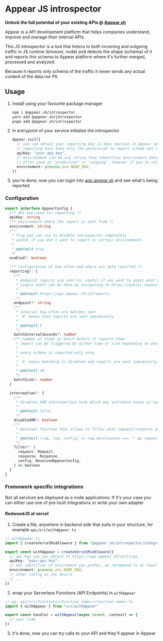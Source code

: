 # Appear JS introspector

**Unlock the full potential of your existing APIs @ [Appear.sh](https://www.appear.sh/)**

Appear is a API development platform that helps companies understand, improve and manage their internal APIs.

This JS introspector is a tool that listens to both incoming and outgoing traffic in JS runtime (browser, node) and detects the shape (schema) of it and reports this schema to Appear platform where it's further merged, processed and analyzed.

Because it reports only schema of the traffic it never sends any actual content of the data nor PII.

## Usage

1. Install using your favourite package manager
   ```sh
   npm i @appear.sh/introspector
   yarn add @appear.sh/introspector
   pnpm add @appear.sh/introspector
   ```
2. In entrypoint of your service initialise the introspector
   ```ts
   Appear.init({
     // you can obtain your reporting key in keys section in Appear settings
     // reporting keys have only the permission to report schema and can't read any data, so are safe to be sent to browser.
     apiKey: "your-api-key",
     // environment can be any string that identifies environment data are reported from.
     // Often used as "production" or "staging", however if you're using some form of ephemeral farm feel free to use it's identifier
     environment: process.env.NODE_ENV,
   })
   ```
3. you're done, now you can login into [app.appear.sh](https://app.appear.sh) and see what's being reported

### Configuration

```ts
export interface AppearConfig {
  /** API key used for reporting */
  apiKey: string
  /** environment where the report is sent from */
  environment: string
  /**
   * flag you can use to disable introspector completely
   * useful if you don't want to report in certain environments
   *
   * @default true
   */
  enabled?: boolean

  /** configuration of how often and where are data reported */
  reporting?: {
    /**
     * endpoint reports are sent to, useful if you want to audit what data are reported
     * simple audit can be done by navigating to https://public.requestbin.com/r which will give you endpoint url you can paste here and see in the debugger all traffic
     *
     * @default https://api.appear.sh/v1/reports
     */
    endpoint?: string
    /**
     * interval how often are batches sent
     * `0` means that reports are sent immidiately
     *
     * @default 5
     */
    batchIntervalSeconds?: number
    /** number of items in batch before it reports them
     * report can be triggered be either time or size depending on what happens first
     *
     * every schema is reported only once
     *
     * `0` means batching is disabled and reports are sent immidiately
     *
     * @default 10
     */
    batchSize?: number
  }

  interception?: {
    /**
     * disables XHR introspection hook which may introduce noise in some situations
     *
     * @default false
     */
    disableXHR?: boolean
    /**
     * Optional function that allows to filter what request/response pair is getting analyzed and reported
     *
     * @default (req, req, config) => req.destination === "" && request.url !== config.reporting.endpoint
     */
    filter?: (
      request: Request,
      response: Response,
      config: ResolvedAppearConfig,
    ) => boolean
  }
}
```

### Framework specific integrations

Not all services are deployed as a node applications. If it's your case you can either use one of pre-built integrations or write your own adapter

#### RedwoodJS at vercel

1. Create a file, anywhere in backend side that suits in your structure, for example `api/src/withAppear.ts`

```ts
// withAppear.ts
import { createVercelMiddleware } from "@appear.sh/introspector/integrations/redwoodjs"

export const withAppear = createVercelMiddleware({
  // api key you can obtain at https://app.appear.sh/settings
  apiKey: "your-api-key",
  // any identifier of enviroment you prefer, we recommend to at least separate production/staging/development. The more granular the better
  environment: process.env.NODE_ENV,
  // other config as you desire
  // ...
})
```

2. wrap your Serverless Functions (API Endpoints) in `withAppear`

```ts
// eg. api/src/functions/<function name>/<function name>.ts
import { withAppear } from "src/withAppear"

export const handler = withAppear(async (event, context) => {
  // your code
})
```

3. it's done, now you can try calls to your API and they'll appear in Appear